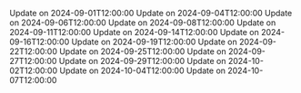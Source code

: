 Update on 2024-09-01T12:00:00
Update on 2024-09-04T12:00:00
Update on 2024-09-06T12:00:00
Update on 2024-09-08T12:00:00
Update on 2024-09-11T12:00:00
Update on 2024-09-14T12:00:00
Update on 2024-09-16T12:00:00
Update on 2024-09-19T12:00:00
Update on 2024-09-22T12:00:00
Update on 2024-09-25T12:00:00
Update on 2024-09-27T12:00:00
Update on 2024-09-29T12:00:00
Update on 2024-10-02T12:00:00
Update on 2024-10-04T12:00:00
Update on 2024-10-07T12:00:00

